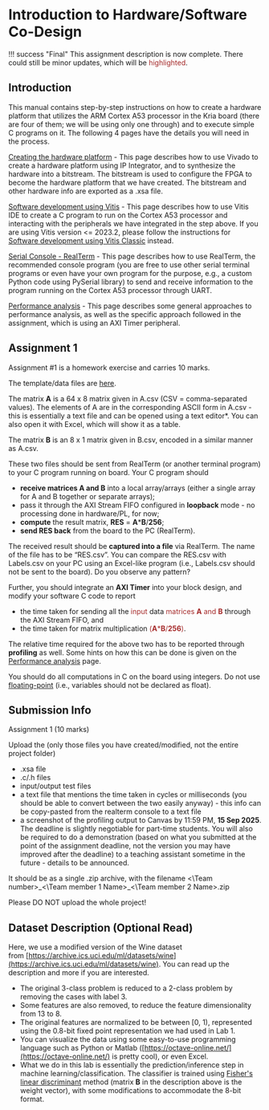 # Introduction to Hardware/Software Co-Design

!!! success "Final"
    This assignment description is now complete. There could still be minor updates, which will be <span style="color: brown;">highlighted</span>. 

## Introduction

This manual contains step-by-step instructions on how to create a hardware platform that utilizes the ARM Cortex A53 processor in the Kria board (there are four of them; we will be using only one through) and to execute simple C programs on it. The following 4 pages have the details you will need in the process.

[Creating the hardware platform](2_HW_Platform.md) - This page describes how to use Vivado to create a hardware platform using IP Integrator, and to synthesize the hardware into a bitstream. The bitstream is used to configure the FPGA to become the hardware platform that we have created. The bitstream and other hardware info are exported as a .xsa file.

[Software development using Vitis](3_Using_Vitis.md) - This page describes how to use Vitis IDE to create a C program to run on the Cortex A53 processor and interacting with the peripherals we have integrated in the step above. If you are using Vitis version <= 2023.2, please follow the instructions for [Software development using Vitis Classic](3_Using_Vitis_Classic.md) instead.

[Serial Console - RealTerm](4_Serial_Console.md) - This page describes how to use RealTerm, the recommended console program (you are free to use other serial terminal programs or even have your own program for the purpose, e.g., a custom Python code using PySerial library) to send and receive information to the program running on the Cortex A53 processor through UART.

[Performance analysis](5_Performance_Analysis.md) - This page describes some general approaches to performance analysis, as well as the specific approach followed in the assignment, which is using an AXI Timer peripheral.

## Assignment 1

Assignment #1 is a homework exercise and carries 10 marks.

The template/data files are [here](https://github.com/NUS-CEG5203/assignments/tree/main/docs/Assignment_1/code_templates).

The matrix **A** is a 64 x 8 matrix given in A.csv (CSV = comma-separated values). The elements of A are in the corresponding ASCII form in A.csv - this is essentially a text file and can be opened using a text editor\*. You can also open it with Excel, which will show it as a table. 

The matrix **B** is an 8 x 1 matrix given in B.csv, encoded in a similar manner as A.csv. 

These two files should be sent from RealTerm (or another terminal program) to your C program running on board. Your C program should 

* **receive matrices A and B** into a local array/arrays (either a single array for A and B together or separate arrays);
* pass it through the AXI Stream FIFO configured in **loopback** mode - no processing done in hardware/PL, for now;
* **compute** the result matrix, **RES** = **A**\***B**/**256**;
* **send RES back** from the board to the PC (RealTerm).

The received result should be **captured into a file** via RealTerm. The name of the file has to be “RES.csv”. You can compare the RES.csv with Labels.csv on your PC using an Excel-like program (i.e., Labels.csv should not be sent to the board). Do you observe any pattern?

Further, you should integrate an **AXI Timer** into your block design, and modify your software C code to report

* the time taken for sending all the <span style="color: brown;">input</span> data <span style="color: brown;">matrices **A** and **B**</span> through the AXI Stream FIFO, and
* the time taken for matrix multiplication <span style="color: brown;">(**A**\***B**/**256**)</span>.

The relative time required for the above two has to be reported through **profiling** as well.
Some hints on how this can be done is given on the [Performance analysis](5_Performance_Analysis.md) page.

You should do all computations in C on the board using integers. Do not use [floating-point](https://en.wikipedia.org/wiki/Floating-point_error_mitigation) (i.e., variables should not be declared as float).

## Submission Info

Assignment 1 (10 marks)

Upload the (only those files you have created/modified, not the entire project folder)

* .xsa file
* .c/.h files
* input/output test files
* a text file that mentions the time taken in cycles or milliseconds (you should be able to convert between the two easily anyway) - this info can be copy-pasted from the realterm console to a text file
* a screenshot of the profiling output
to Canvas by 11:59 PM, **15 Sep 2025**.
The deadline is slightly negotiable for part-time students. You will also be required to do a demonstration (based on what you submitted at the point of the assignment deadline, not the version you may have improved after the deadline) to a teaching assistant sometime in the future - details to be announced.

It should be as a single .zip archive, with the filename \<\Team number>\_<\Team member 1 Name>\_\<\Team member 2 Name>.zip

Please DO NOT upload the whole project!

## Dataset Description (Optional Read)

Here, we use a modified version of the Wine dataset from [https://archive.ics.uci.edu/ml/datasets/wine](https://archive.ics.uci.edu/ml/datasets/wine). You can read up the description and more if you are interested.

* The original 3-class problem is reduced to a 2-class problem by removing the cases with label 3.
* Some features are also removed, to reduce the feature dimensionality from 13 to 8.
* The original features are normalized to be between \[0, 1), represented using the 0.8-bit fixed point representation we had used in Lab 1.
* You can visualize the data using some easy-to-use programming language such as Python or Matlab ([https://octave-online.net/](https://octave-online.net/) is pretty cool), or even Excel.
* What we do in this lab is essentially the prediction/inference step in machine learning/classification. The classifier is trained using [Fisher's linear discriminant](https://en.wikipedia.org/wiki/Linear_discriminant_analysis) method (matrix **B** in the description above is the weight vector), with some modifications to accommodate the 8-bit format.
